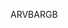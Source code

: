 <span data-ttu-id="6b893-101">ARVB</span><span class="sxs-lookup"><span data-stu-id="6b893-101">ARGB</span></span>